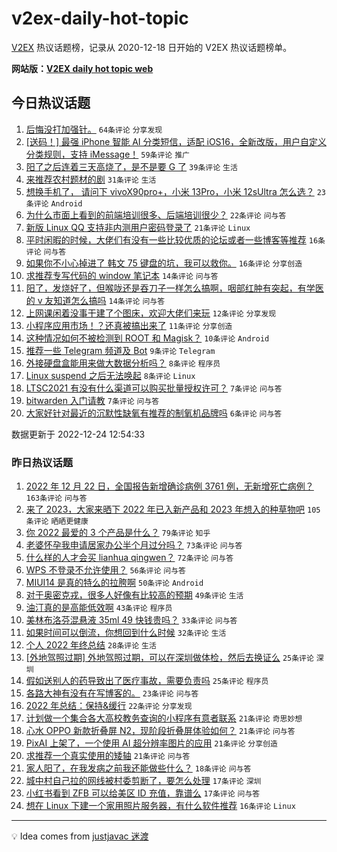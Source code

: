 # v2ex-daily-hot-topic

[V2EX](https://www.v2ex.com/) 热议话题榜，记录从 2020-12-18 日开始的 V2EX 热议话题榜单。

**网站版：[V2EX daily hot topic web](https://boojack.github.io/v2ex-daily-hot-topic-web/)**

## 今日热议话题

<!-- TODAY BEGIN -->

1. [后悔没打加强针。](https://www.v2ex.com/t/904425) `64条评论` `分享发现`
1. [[送码！] 最强 iPhone 智能 AI 分类短信，适配 iOS16，全新改版，用户自定义分类规则，支持 iMessage！](https://www.v2ex.com/t/904407) `59条评论` `推广`
1. [阳了之后连着三天高烧了，是不是要 G 了](https://www.v2ex.com/t/904439) `39条评论` `生活`
1. [来推荐农村题材的剧](https://www.v2ex.com/t/904458) `31条评论` `生活`
1. [想换手机了， 请问下 vivoX90pro+，小米 13Pro，小米 12sUltra 怎么选？](https://www.v2ex.com/t/904423) `23条评论` `Android`
1. [为什么市面上看到的前端培训很多、后端培训很少？](https://www.v2ex.com/t/904415) `22条评论` `问与答`
1. [新版 Linux QQ 支持非内测用户密码登录了](https://www.v2ex.com/t/904432) `21条评论` `Linux`
1. [平时闲暇的时候，大佬们有没有一些比较优质的论坛或者一些博客等推荐](https://www.v2ex.com/t/904418) `16条评论` `问与答`
1. [如果你不小心掉进了 韩文 75 键盘的坑，我可以救你。](https://www.v2ex.com/t/904413) `16条评论` `分享创造`
1. [求推荐专写代码的 window 笔记本](https://www.v2ex.com/t/904463) `14条评论` `问与答`
1. [阳了，发烧好了，但喉咙还是吞刀子一样怎么搞啊，咽部红肿有突起，有学医的 v 友知道怎么搞吗](https://www.v2ex.com/t/904445) `14条评论` `问与答`
1. [上网课闲着没事干建了个图床，欢迎大佬们来玩](https://www.v2ex.com/t/904453) `12条评论` `分享发现`
1. [小程序应用市场！？还真被搞出来了](https://www.v2ex.com/t/904440) `11条评论` `分享创造`
1. [这种情况如何不被检测到 ROOT 和 Magisk？](https://www.v2ex.com/t/904479) `10条评论` `Android`
1. [推荐一些 Telegram 频道及 Bot](https://www.v2ex.com/t/904461) `9条评论` `Telegram`
1. [外接硬盘盒能用来做大数据分析吗？](https://www.v2ex.com/t/904424) `8条评论` `程序员`
1. [Linux suspend 之后无法唤起](https://www.v2ex.com/t/904420) `8条评论` `Linux`
1. [LTSC2021 有没有什么渠道可以购买批量授权许可？](https://www.v2ex.com/t/904475) `7条评论` `问与答`
1. [bitwarden 入门请教](https://www.v2ex.com/t/904430) `7条评论` `问与答`
1. [大家好针对最近的沉默性缺氧有推荐的制氧机品牌吗](https://www.v2ex.com/t/904414) `6条评论` `问与答`

数据更新于 2022-12-24 12:54:33

<!-- TODAY END -->

### 昨日热议话题

<!-- YESTERDAY BEGIN -->

1. [2022 年 12 月 22 日，全国报告新增确诊病例 3761 例，无新增死亡病例？](https://www.v2ex.com/t/904290) `163条评论` `问与答`
1. [来了 2023，大家来晒下 2022 年已入新产品和 2023 年想入的种草物吧](https://www.v2ex.com/t/904249) `105条评论` `晒晒更健康`
1. [你 2022 最爱的 3 个产品是什么？](https://www.v2ex.com/t/904256) `79条评论` `知乎`
1. [老婆怀孕我申请居家办公半个月过分吗？](https://www.v2ex.com/t/904239) `73条评论` `问与答`
1. [什么样的人才会买 lianhua qingwen？](https://www.v2ex.com/t/904257) `72条评论` `问与答`
1. [WPS 不登录不允许使用？](https://www.v2ex.com/t/904314) `56条评论` `问与答`
1. [MIUI14 是真的特么的拉胯啊](https://www.v2ex.com/t/904289) `50条评论` `Android`
1. [对于奥密克戎，很多人好像有比较高的预期](https://www.v2ex.com/t/904296) `49条评论` `生活`
1. [油汀真的是高能低效啊](https://www.v2ex.com/t/904367) `43条评论` `程序员`
1. [美林布洛芬混悬液 35ml 49 快钱贵吗？](https://www.v2ex.com/t/904335) `33条评论` `问与答`
1. [如果时间可以倒流，你想回到什么时候](https://www.v2ex.com/t/904374) `32条评论` `生活`
1. [个人 2022 年终总结](https://www.v2ex.com/t/904283) `28条评论` `生活`
1. [[外地驾照过期] 外地驾照过期，可以在深圳做体检，然后去换证么](https://www.v2ex.com/t/904319) `25条评论` `深圳`
1. [假如送别人的药导致出了医疗事故，需要负责吗](https://www.v2ex.com/t/904267) `25条评论` `程序员`
1. [各路大神有没有在写博客的。](https://www.v2ex.com/t/904277) `23条评论` `问与答`
1. [2022 年总结：保持&缓行](https://www.v2ex.com/t/904233) `22条评论` `分享发现`
1. [计划做一个集合各大高校教务查询的小程序有意者联系](https://www.v2ex.com/t/904288) `21条评论` `奇思妙想`
1. [心水 OPPO 新款折叠屏 N2，现阶段折叠屏体验如何？](https://www.v2ex.com/t/904255) `21条评论` `问与答`
1. [PixAI 上架了，一个使用 AI 超分辨率图片的应用](https://www.v2ex.com/t/904238) `21条评论` `分享创造`
1. [求推荐一个真实使用的矮轴](https://www.v2ex.com/t/904227) `21条评论` `问与答`
1. [家人阳了，在我发病之前我还能做些什么？](https://www.v2ex.com/t/904361) `18条评论` `问与答`
1. [城中村自己拉的网线被村委剪断了，要怎么处理](https://www.v2ex.com/t/904369) `17条评论` `深圳`
1. [小红书看到 ZFB 可以给美区 ID 充值，靠谱么](https://www.v2ex.com/t/904343) `17条评论` `问与答`
1. [想在 Linux 下建一个家用照片服务器，有什么软件推荐](https://www.v2ex.com/t/904339) `16条评论` `Linux`

<!-- YESTERDAY END -->

---

💡 Idea comes from [justjavac 迷渡](https://github.com/justjavac/)
